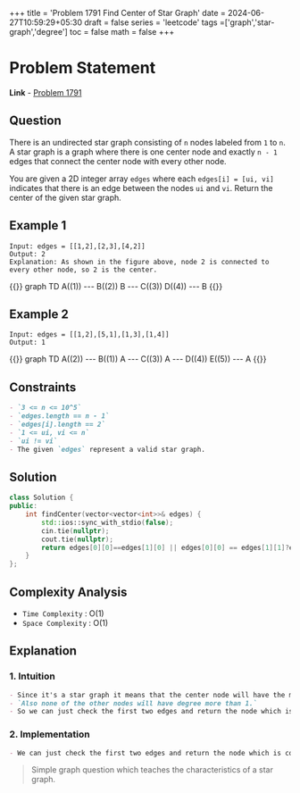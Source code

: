 +++
title = 'Problem 1791 Find Center of Star Graph'
date = 2024-06-27T10:59:29+05:30
draft = false
series = 'leetcode'
tags =['graph','star-graph','degree']
toc = false
math = false
+++

# Problem Statement

**Link** - [Problem 1791](https://leetcode.com/problems/find-center-of-star-graph/description/)

## Question

There is an undirected star graph consisting of `n` nodes labeled from `1` to `n`. A star graph is a graph where there is one center node and exactly `n - 1` edges that connect the center node with every other node.

You are given a 2D integer array `edges` where each `edges[i] = [ui, vi]` indicates that there is an edge between the nodes `ui` and `vi`. Return the center of the given star graph.

## Example 1

```text
Input: edges = [[1,2],[2,3],[4,2]]
Output: 2
Explanation: As shown in the figure above, node 2 is connected to every other node, so 2 is the center.
```

{{<mermaid>}}
graph TD
A((1)) --- B((2))
B --- C((3))
D((4)) --- B
{{</mermaid>}}

## Example 2

```text
Input: edges = [[1,2],[5,1],[1,3],[1,4]]
Output: 1
```

{{<mermaid>}}
graph TD
A((2)) --- B((1))
A --- C((3))
A --- D((4))
E((5)) --- A
{{</mermaid>}}

## Constraints

```markdown
- `3 <= n <= 10^5`
- `edges.length == n - 1`
- `edges[i].length == 2`
- `1 <= ui, vi <= n`
- `ui != vi`
- The given `edges` represent a valid star graph.
```

## Solution

```cpp
class Solution {
public:
    int findCenter(vector<vector<int>>& edges) {
        std::ios::sync_with_stdio(false);
        cin.tie(nullptr);
        cout.tie(nullptr);
        return edges[0][0]==edges[1][0] || edges[0][0] == edges[1][1]?edges[0][0]:edges[0][1];
    }
};
```

## Complexity Analysis

- `Time Complexity` : O(1)
- `Space Complexity` : O(1)

## Explanation

### 1. Intuition

```markdown
- Since it's a star graph it means that the center node will have the maximum degree.
- `Also none of the other nodes will have degree more than 1.`
- So we can just check the first two edges and return the node which is common in both the edges.
```

### 2. Implementation

```markdown
- We can just check the first two edges and return the node which is common in both the edges.
```

> Simple graph question which teaches the characteristics of a star graph.
